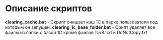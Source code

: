 # Описание скриптов

 **clearing_cache.bat** - Скрипт очишает кэш 1С в парке пользователя под которым он запущен.
 **clearing_1c_base_folder.bat** - Срипт удаляет все файлы из папки с базой 1С кроме файлов 1cv8.1cd и DoNotCopy.txt 